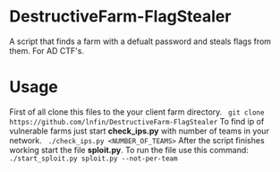 # DestructiveFarm-FlagStealer
A script that finds a farm with a defualt password and steals flags from them. For AD CTF's.
# Usage
First of all clone this files to the your client farm directory.
``` git clone https://github.com/lnfin/DestructiveFarm-FlagStealer```
To find ip of vulnerable  farms just start **check_ips.py** with number of teams in your network.
``` ./check_ips.py <NUMBER_OF_TEAMS>```
After the script finishes working start the file **sploit.py**. To run the file use this command:
``` ./start_sploit.py sploit.py --not-per-team```
